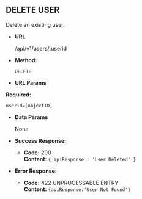 **DELETE USER**
----
  Delete an existing user.

* **URL**

  /api/v1/users/:userid

* **Method:**

  `DELETE`

*  **URL Params**

  **Required:**

  `userid=[objectID]`


* **Data Params**

  None

* **Success Response:**

  * **Code:** 200 <br />
    **Content:** `{ apiResponse : 'User Deleted' }`

* **Error Response:**

  * **Code:** 422 UNPROCESSABLE ENTRY <br />
  **Content:** `{apiResponse:'User Not Found'}`
